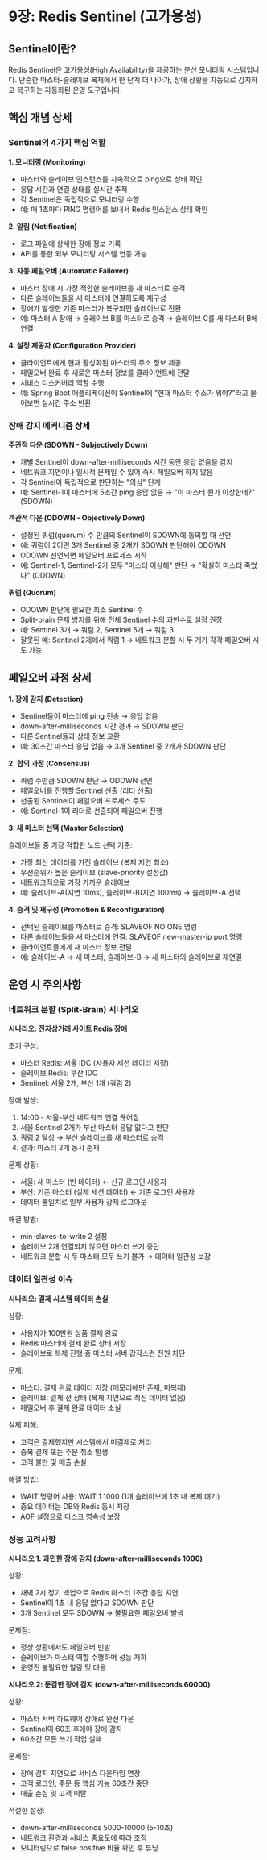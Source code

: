 # 9장: Redis Sentinel (고가용성)

## Sentinel이란?
Redis Sentinel은 고가용성(High Availability)을 제공하는 분산 모니터링 시스템입니다. 단순한 마스터-슬레이브 복제에서 한 단계 더 나아가, 장애 상황을 자동으로 감지하고 복구하는 자동화된 운영 도구입니다.

## 핵심 개념 상세

### Sentinel의 4가지 핵심 역할

**1. 모니터링 (Monitoring)**
- 마스터와 슬레이브 인스턴스를 지속적으로 ping으로 상태 확인
- 응답 시간과 연결 상태를 실시간 추적
- 각 Sentinel은 독립적으로 모니터링 수행
- 예: 매 1초마다 PING 명령어를 보내서 Redis 인스턴스 상태 확인

**2. 알림 (Notification)**
- 로그 파일에 상세한 장애 정보 기록
- API를 통한 외부 모니터링 시스템 연동 가능

**3. 자동 페일오버 (Automatic Failover)**
- 마스터 장애 시 가장 적합한 슬레이브를 새 마스터로 승격
- 다른 슬레이브들을 새 마스터에 연결하도록 재구성
- 장애가 발생한 기존 마스터가 복구되면 슬레이브로 전환
- 예: 마스터 A 장애 → 슬레이브 B를 마스터로 승격 → 슬레이브 C를 새 마스터 B에 연결

**4. 설정 제공자 (Configuration Provider)**
- 클라이언트에게 현재 활성화된 마스터의 주소 정보 제공
- 페일오버 완료 후 새로운 마스터 정보를 클라이언트에 전달
- 서비스 디스커버리 역할 수행
- 예: Spring Boot 애플리케이션이 Sentinel에 "현재 마스터 주소가 뭐야?"라고 물어보면 실시간 주소 반환

### 장애 감지 메커니즘 상세

**주관적 다운 (SDOWN - Subjectively Down)**
- 개별 Sentinel이 down-after-milliseconds 시간 동안 응답 없음을 감지
- 네트워크 지연이나 일시적 문제일 수 있어 즉시 페일오버 하지 않음
- 각 Sentinel이 독립적으로 판단하는 "의심" 단계
- 예: Sentinel-1이 마스터에 5초간 ping 응답 없음 → "이 마스터 뭔가 이상한데?" (SDOWN)

**객관적 다운 (ODOWN - Objectively Down)**
- 설정된 쿼럼(quorum) 수 만큼의 Sentinel이 SDOWN에 동의할 때 선언
- 예: 쿼럼이 2이면 3개 Sentinel 중 2개가 SDOWN 판단해야 ODOWN
- ODOWN 선언되면 페일오버 프로세스 시작
- 예: Sentinel-1, Sentinel-2가 모두 "마스터 이상해" 판단 → "확실히 마스터 죽었다" (ODOWN)

**쿼럼 (Quorum)**
- ODOWN 판단에 필요한 최소 Sentinel 수
- Split-brain 문제 방지를 위해 전체 Sentinel 수의 과반수로 설정 권장
- 예: Sentinel 3개 → 쿼럼 2, Sentinel 5개 → 쿼럼 3
- 잘못된 예: Sentinel 2개에서 쿼럼 1 → 네트워크 분할 시 두 개가 각각 페일오버 시도 가능

## 페일오버 과정 상세

**1. 장애 감지 (Detection)**
- Sentinel들이 마스터에 ping 전송 → 응답 없음
- down-after-milliseconds 시간 경과 → SDOWN 판단
- 다른 Sentinel들과 상태 정보 교환
- 예: 30초간 마스터 응답 없음 → 3개 Sentinel 중 2개가 SDOWN 판단

**2. 합의 과정 (Consensus)**
- 쿼럼 수만큼 SDOWN 판단 → ODOWN 선언
- 페일오버를 진행할 Sentinel 선출 (리더 선출)
- 선출된 Sentinel이 페일오버 프로세스 주도
- 예: Sentinel-1이 리더로 선출되어 페일오버 진행

**3. 새 마스터 선택 (Master Selection)**

슬레이브들 중 가장 적합한 노드 선택 기준:
- 가장 최신 데이터를 가진 슬레이브 (복제 지연 최소)
- 우선순위가 높은 슬레이브 (slave-priority 설정값)
- 네트워크적으로 가장 가까운 슬레이브
- 예: 슬레이브-A(지연 10ms), 슬레이브-B(지연 100ms) → 슬레이브-A 선택

**4. 승격 및 재구성 (Promotion & Reconfiguration)**
- 선택된 슬레이브를 마스터로 승격: SLAVEOF NO ONE 명령
- 다른 슬레이브들을 새 마스터에 연결: SLAVEOF new-master-ip port 명령
- 클라이언트들에게 새 마스터 정보 전달
- 예: 슬레이브-A → 새 마스터, 슬레이브-B → 새 마스터의 슬레이브로 재연결

## 운영 시 주의사항

### 네트워크 분할 (Split-Brain) 시나리오

**시나리오: 전자상거래 사이트 Redis 장애**

초기 구성:
- 마스터 Redis: 서울 IDC (사용자 세션 데이터 저장)
- 슬레이브 Redis: 부산 IDC
- Sentinel: 서울 2개, 부산 1개 (쿼럼 2)

장애 발생:
1. 14:00 - 서울-부산 네트워크 연결 끊어짐
2. 서울 Sentinel 2개가 부산 마스터 응답 없다고 판단
3. 쿼럼 2 달성 → 부산 슬레이브를 새 마스터로 승격
4. 결과: 마스터 2개 동시 존재

문제 상황:
- 서울: 새 마스터 (빈 데이터) ← 신규 로그인 사용자
- 부산: 기존 마스터 (실제 세션 데이터) ← 기존 로그인 사용자
- 데이터 불일치로 일부 사용자 강제 로그아웃

해결 방법:
- min-slaves-to-write 2 설정
- 슬레이브 2개 연결되지 않으면 마스터 쓰기 중단
- 네트워크 분할 시 두 마스터 모두 쓰기 불가 → 데이터 일관성 보장

### 데이터 일관성 이슈

**시나리오: 결제 시스템 데이터 손실**

상황:
- 사용자가 100만원 상품 결제 완료
- Redis 마스터에 결제 완료 상태 저장
- 슬레이브로 복제 진행 중 마스터 서버 갑작스런 전원 차단

문제:
- 마스터: 결제 완료 데이터 저장 (메모리에만 존재, 미복제)
- 슬레이브: 결제 전 상태 (복제 지연으로 최신 데이터 없음)
- 페일오버 후 결제 완료 데이터 소실

실제 피해:
- 고객은 결제했지만 시스템에서 미결제로 처리
- 중복 결제 또는 주문 취소 발생
- 고객 불만 및 매출 손실

해결 방법:
- WAIT 명령어 사용: WAIT 1 1000 (1개 슬레이브에 1초 내 복제 대기)
- 중요 데이터는 DB와 Redis 동시 저장
- AOF 설정으로 디스크 영속성 보장

### 성능 고려사항

**시나리오 1: 과민한 장애 감지 (down-after-milliseconds 1000)**

상황:
- 새벽 2시 정기 백업으로 Redis 마스터 1초간 응답 지연
- Sentinel이 1초 내 응답 없다고 SDOWN 판단
- 3개 Sentinel 모두 SDOWN → 불필요한 페일오버 발생

문제점:
- 정상 상황에서도 페일오버 빈발
- 슬레이브가 마스터 역할 수행하며 성능 저하
- 운영진 불필요한 알람 및 대응

**시나리오 2: 둔감한 장애 감지 (down-after-milliseconds 60000)**

상황:
- 마스터 서버 하드웨어 장애로 완전 다운
- Sentinel이 60초 후에야 장애 감지
- 60초간 모든 쓰기 작업 실패

문제점:
- 장애 감지 지연으로 서비스 다운타임 연장
- 고객 로그인, 주문 등 핵심 기능 60초간 중단
- 매출 손실 및 고객 이탈

적절한 설정:
- down-after-milliseconds 5000-10000 (5-10초)
- 네트워크 환경과 서비스 중요도에 따라 조정
- 모니터링으로 false positive 비율 확인 후 튜닝